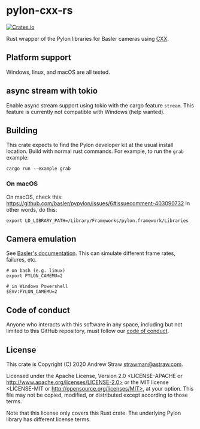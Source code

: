 # pylon-cxx-rs

[![Crates.io](https://img.shields.io/crates/v/pylon-cxx.svg)](https://crates.io/crates/pylon-cxx)

Rust wrapper of the Pylon libraries for Basler cameras using [CXX](https://crates.io/crates/cxx).

## Platform support

Windows, linux, and macOS are all tested.

## async stream with tokio

Enable async stream support using tokio with the cargo feature `stream`. This
feature is currently not compatible with Windows (help wanted).

## Building

This crate expects to find the Pylon developer kit at the usual install
location. Build with normal rust commands. For example, to run the `grab` example:

    cargo run --example grab

### On macOS

On macOS, check this:
https://github.com/basler/pypylon/issues/6#issuecomment-403090732 In other
words, do this:

```
export LD_LIBRARY_PATH=/Library/Frameworks/pylon.framework/Libraries
```

## Camera emulation

See [Basler's documentation](https://docs.baslerweb.com/camera-emulation.html). This can
simulate different frame rates, failures, etc.

```text
# on bash (e.g. linux)
export PYLON_CAMEMU=2
```

```text
# in Windows Powershell
$Env:PYLON_CAMEMU=2
```

## Code of conduct

Anyone who interacts with this software in any space, including but not limited
to this GitHub repository, must follow our [code of
conduct](code_of_conduct.md).

## License

This crate is Copyright (C) 2020 Andrew Straw <strawman@astraw.com>.

Licensed under the Apache License, Version 2.0 <LICENSE-APACHE or
http://www.apache.org/licenses/LICENSE-2.0> or the MIT license <LICENSE-MIT or
http://opensource.org/licenses/MIT>, at your option. This file may not be
copied, modified, or distributed except according to those terms.

Note that this license only covers this Rust crate. The underlying Pylon library
has different license terms.
